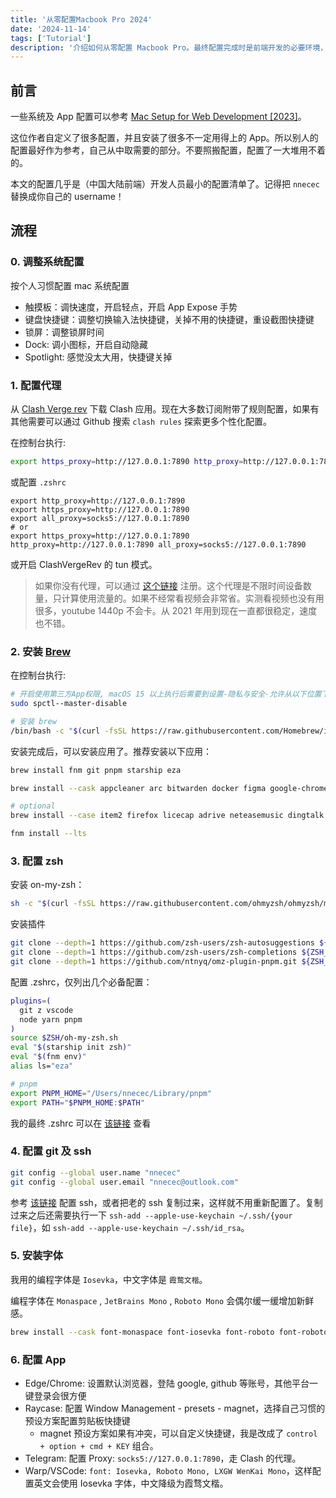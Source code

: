 ```yaml
---
title: '从零配置Macbook Pro 2024'
date: '2024-11-14'
tags: ['Tutorial']
description: '介绍如何从零配置 Macbook Pro。最终配置完成时是前端开发的必要环境，以及配好常用工具。'
---
```


## 前言

一些系统及 App 配置可以参考 [Mac Setup for Web Development [2023]](https://www.robinwieruch.de/mac-setup-web-development/)。

这位作者自定义了很多配置，并且安装了很多不一定用得上的 App。所以别人的配置最好作为参考，自己从中取需要的部分。不要照搬配置，配置了一大堆用不着的。

本文的配置几乎是（中国大陆前端）开发人员最小的配置清单了。记得把 `nnecec` 替换成你自己的 username！

## 流程

### 0. 调整系统配置

按个人习惯配置 mac 系统配置

- 触摸板：调快速度，开启轻点，开启 App Expose 手势
- 键盘快捷键：调整切换输入法快捷键，关掉不用的快捷键，重设截图快捷键
- 锁屏：调整锁屏时间
- Dock: 调小图标，开启自动隐藏
- Spotlight: 感觉没太大用，快捷键关掉

### 1. 配置代理

从 [Clash Verge rev](https://github.com/clash-verge-rev/clash-verge-rev) 下载 Clash 应用。现在大多数订阅附带了规则配置，如果有其他需要可以通过 Github 搜索 `clash rules` 探索更多个性化配置。

在控制台执行:

```bash
export https_proxy=http://127.0.0.1:7890 http_proxy=http://127.0.0.1:7890 all_proxy=socks5://127.0.0.1:7890
```

或配置 `.zshrc`

```shell
export http_proxy=http://127.0.0.1:7890
export https_proxy=http://127.0.0.1:7890
export all_proxy=socks5://127.0.0.1:7890
# or
export https_proxy=http://127.0.0.1:7890 http_proxy=http://127.0.0.1:7890 all_proxy=socks5://127.0.0.1:7890
```

或开启 ClashVergeRev 的 tun 模式。

> 如果你没有代理，可以通过 [这个链接](https://mojie.me/#/register?code=xzSjSYO6) 注册。这个代理是不限时间设备数量，只计算使用流量的。如果不经常看视频会非常省。实测看视频也没有用很多，youtube 1440p 不会卡。从 2021 年用到现在一直都很稳定，速度也不错。

### 2. 安装 [Brew](https://brew.sh/)

在控制台执行:

```bash
# 开启使用第三方App权限, macOS 15 以上执行后需要到设置-隐私与安全-允许从以下位置下载的App中选择“任何来源”
sudo spctl--master-disable

# 安装 brew
/bin/bash -c "$(curl -fsSL https://raw.githubusercontent.com/Homebrew/install/HEAD/install.sh)"
```

安装完成后，可以安装应用了。推荐安装以下应用：

```bash
brew install fnm git pnpm starship eza

brew install --cask appcleaner arc bitwarden docker figma google-chrome iina microsoft-edge notion raycast telegram visual-studio-code warp wechat github

# optional
brew install --case item2 firefox licecap adrive neteasemusic dingtalk imageoptim zed

fnm install --lts
```

### 3. 配置 zsh

安装 on-my-zsh：

```bash
sh -c "$(curl -fsSL https://raw.githubusercontent.com/ohmyzsh/ohmyzsh/master/tools/install.sh)"
```

安装插件

```bash
git clone --depth=1 https://github.com/zsh-users/zsh-autosuggestions ${ZSH_CUSTOM:-~/.oh-my-zsh/custom}/plugins/zsh-autosuggestions
git clone --depth=1 https://github.com/zsh-users/zsh-completions ${ZSH_CUSTOM:-${ZSH:-~/.oh-my-zsh}/custom}/plugins/zsh-completions
git clone --depth=1 https://github.com/ntnyq/omz-plugin-pnpm.git ${ZSH_CUSTOM:-$HOME/.oh-my-zsh/custom}/plugins/pnpm
```

配置 .zshrc，仅列出几个必备配置：

```bash
plugins=(
  git z vscode
  node yarn pnpm
)
source $ZSH/oh-my-zsh.sh
eval "$(starship init zsh)"
eval "$(fnm env)"
alias ls="eza"

# pnpm
export PNPM_HOME="/Users/nnecec/Library/pnpm"
export PATH="$PNPM_HOME:$PATH"
```

我的最终 .zshrc 可以在 [该链接](https://gist.github.com/nnecec/254eef8da4df74d5c577983accd82747) 查看

### 4. 配置 git 及 ssh

```bash
git config --global user.name "nnecec"
git config --global user.email "nnecec@outlook.com"
```

参考 [该链接](https://docs.github.com/en/authentication/connecting-to-github-with-ssh/generating-a-new-ssh-key-and-adding-it-to-the-ssh-agent) 配置 ssh，或者把老的 ssh 复制过来，这样就不用重新配置了。复制过来之后还需要执行一下 `ssh-add --apple-use-keychain ~/.ssh/{your file}`，如 `ssh-add --apple-use-keychain ~/.ssh/id_rsa`。

### 5. 安装字体

我用的编程字体是 `Iosevka`，中文字体是 `霞鹜文楷`。

编程字体在 `Monaspace` , `JetBrains Mono` , `Roboto Mono` 会偶尔缓一缓增加新鲜感。

```bash
brew install --cask font-monaspace font-iosevka font-roboto font-roboto-mono font-lxgw-wenkai font-jetbrains-mono font-sf-pro
```

### 6. 配置 App

- Edge/Chrome: 设置默认浏览器，登陆 google, github 等账号，其他平台一键登录会很方便
- Raycase: 配置 Window Management - presets - magnet，选择自己习惯的预设方案配置剪贴板快捷键
  - magnet 预设方案如果有冲突，可以自定义快捷键，我是改成了 `control + option + cmd + KEY` 组合。
- Telegram: 配置 Proxy: `socks5://127.0.0.1:7890`，走 Clash 的代理。
- Warp/VSCode: `font: Iosevka, Roboto Mono, LXGW WenKai Mono`，这样配置英文会使用 Iosevka 字体，中文降级为霞骛文楷。
